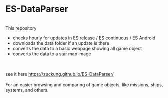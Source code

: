 # ES-DataParser
<br>
This repository
<ul>
<li>checks hourly for updates in ES release / ES continuous / ES Android</li>
<li>downloads the data folder if an update is there</li>
<li>converts the data to a basic webpage showing all game object</li>
<li>converts the data to a star map image</li>
</ul>
<br>
<br>
see it here <a href='https://zuckung.github.io/ES-DataParser/'>https://zuckung.github.io/ES-DataParser/</a><br>
<br>
For an easier browsing and comparing of game objects, like missions, ships, systems, and others. <br>
<br>

